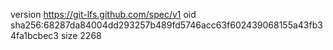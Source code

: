 version https://git-lfs.github.com/spec/v1
oid sha256:68287da84004dd293257b489fd5746acc63f602439068155a43fb34fa1bcbec3
size 2268
